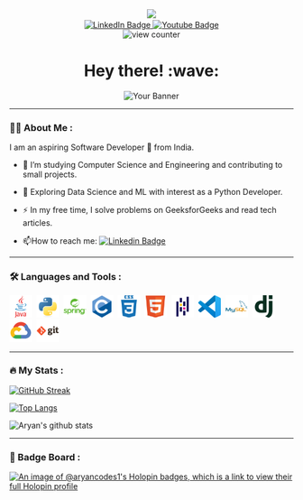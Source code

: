 <div id="header" align="center">
  <img src="https://media.giphy.com/media/3kPDmoWdBpQPNhCnUG/giphy.gif" width="150"/>
  <div id="badges">
  <a href="https://www.linkedin.com/in/aryan-gupta-dev">
    <img src="https://img.shields.io/badge/LinkedIn-blue?style=for-the-badge&logo=linkedin&logoColor=white" alt="LinkedIn Badge"/>
  </a>
  <a href="your-youtube-URL">
    <img src="https://img.shields.io/badge/YouTube-red?style=for-the-badge&logo=youtube&logoColor=white" alt="Youtube Badge"/>
  </a>
  </div>
  <img src="https://komarev.com/ghpvc/?username=aryan-codes1&style=flat-square&color=green" alt="view counter"/>
  <h1> Hey there! :wave: </h1>
  <img src="A.gif" alt="Your Banner" width="650" height="300">

</div>

---

### :man_technologist: About Me :

 I am an aspiring Software Developer :wave: from India.
- :telescope: I’m studying Computer Science and Engineering and contributing to small projects.

- :seedling: Exploring Data Science and ML with interest as a Python Developer.

- :zap: In my free time, I solve problems on GeeksforGeeks and read tech articles.

- :mailbox:How to reach me: [![Linkedin Badge](https://img.shields.io/badge/-aryan-blue?style=flat&logo=Linkedin&logoColor=white)](https://www.linkedin.com/in/aryan-gupta-dev)

---

### :hammer_and_wrench: Languages and Tools :
<div>
  <img src="https://github.com/devicons/devicon/blob/master/icons/java/java-original-wordmark.svg" title="Java" alt="Java" width="40" height="40"/>&nbsp;
  <img src="https://github.com/devicons/devicon/blob/master/icons/python/python-original.svg" title="Python" alt="Python" width="40" height="40"/>&nbsp;
  <img src="https://github.com/devicons/devicon/blob/master/icons/spring/spring-original-wordmark.svg" title="Spring" alt="Spring" width="40" height="40"/>&nbsp;
  <img src="https://github.com/devicons/devicon/blob/master/icons/c/c-original.svg" title="C" alt="C" width="40" height="40"/>&nbsp;
  <img src="https://github.com/devicons/devicon/blob/master/icons/css3/css3-plain-wordmark.svg"  title="CSS3" alt="CSS" width="40" height="40"/>&nbsp;
  <img src="https://github.com/devicons/devicon/blob/master/icons/html5/html5-original.svg" title="HTML5" alt="HTML" width="40" height="40"/>&nbsp;
  <img src="https://github.com/devicons/devicon/blob/master/icons/pandas/pandas-original.svg" title="Pandas" alt="Pandas" width="40" height="40"/>&nbsp;
  <img src="https://github.com/devicons/devicon/blob/master/icons/vscode/vscode-original.svg" title="Vscode"  alt="Vscode" width="40" height="40"/>&nbsp;
  <img src="https://github.com/devicons/devicon/blob/master/icons/mysql/mysql-original-wordmark.svg" title="MySQL"  alt="MySQL" width="40" height="40"/>&nbsp;
  <img src="https://github.com/devicons/devicon/blob/master/icons/django/django-plain.svg" title="djange" alt="djange" width="40" height="40"/>&nbsp;
  <img src="https://github.com/devicons/devicon/blob/master/icons/googlecloud/googlecloud-original.svg" title="Gcloud" alt="Gcloud" width="40" height="40"/>&nbsp;
  <img src="https://github.com/devicons/devicon/blob/master/icons/git/git-original-wordmark.svg" title="Git" **alt="Git" width="40" height="40"/>
</div>

---

### :fire: My Stats :
<!--
<div style="text-align: center;">
  <a href="https://git.io/streak-stats"><img src="http://github-readme-streak-stats.herokuapp.com?user=aryan-codes1&theme=shades-of-purple" alt="GitHub Streak" /></a>
<div/>
-->
[![GitHub Streak](http://github-readme-streak-stats.herokuapp.com?user=aryan-codes1&theme=shades-of-purple)](https://git.io/streak-stats)

[![Top Langs](https://github-readme-stats.vercel.app/api/top-langs/?username=aryan-codes1&layout=compact&theme=vision-friendly-dark)](https://github.com/anuraghazra/github-readme-stats)

![Aryan's github stats](https://github-readme-stats.vercel.app/api?username=aryan-codes1&show_icons=true&theme=radical)

---
### :dizzy: Badge Board :

[![An image of @aryancodes1's Holopin badges, which is a link to view their full Holopin profile](https://holopin.me/aryancodes1)](https://holopin.io/@aryancodes1)
